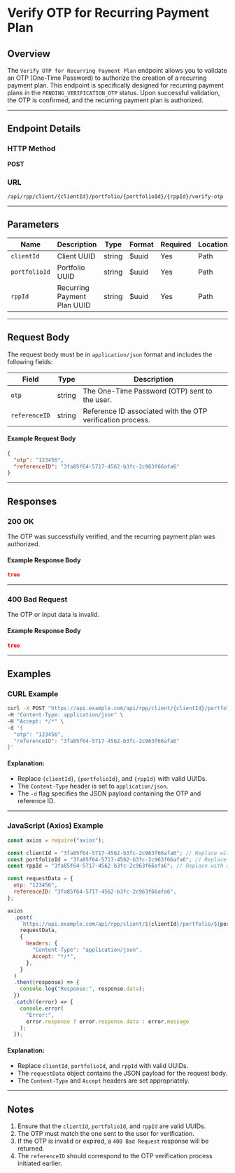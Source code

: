 # Verify OTP for Recurring Payment Plan

## Overview

The `Verify OTP for Recurring Payment Plan` endpoint allows you to validate an OTP (One-Time Password) to authorize the creation of a recurring payment plan. This endpoint is specifically designed for recurring payment plans in the `PENDING_VERIFICATION_OTP` status. Upon successful validation, the OTP is confirmed, and the recurring payment plan is authorized.

---

## Endpoint Details

### HTTP Method

**POST**

### URL

```
/api/rpp/client/{clientId}/portfolio/{portfolioId}/{rppId}/verify-otp
```

---

## Parameters

| Name          | Description                 | Type   | Format | Required | Location |
| ------------- | --------------------------- | ------ | ------ | -------- | -------- |
| `clientId`    | Client UUID                 | string | $uuid  | Yes      | Path     |
| `portfolioId` | Portfolio UUID              | string | $uuid  | Yes      | Path     |
| `rppId`       | Recurring Payment Plan UUID | string | $uuid  | Yes      | Path     |

---

## Request Body

The request body must be in `application/json` format and includes the following fields:

| Field         | Type   | Description                                                |
| ------------- | ------ | ---------------------------------------------------------- |
| `otp`         | string | The One-Time Password (OTP) sent to the user.              |
| `referenceID` | string | Reference ID associated with the OTP verification process. |

#### Example Request Body

```json
{
  "otp": "123456",
  "referenceID": "3fa85f64-5717-4562-b3fc-2c963f66afa6"
}
```

---

## Responses

### 200 OK

The OTP was successfully verified, and the recurring payment plan was authorized.

#### Example Response Body

```json
true
```

---

### 400 Bad Request

The OTP or input data is invalid.

#### Example Response Body

```json
true
```

---

## Examples

### CURL Example

```bash
curl -X POST "https://api.example.com/api/rpp/client/{clientId}/portfolio/{portfolioId}/{rppId}/verify-otp" \
-H "Content-Type: application/json" \
-H "Accept: */*" \
-d '{
  "otp": "123456",
  "referenceID": "3fa85f64-5717-4562-b3fc-2c963f66afa6"
}'
```

#### Explanation:

- Replace `{clientId}`, `{portfolioId}`, and `{rppId}` with valid UUIDs.
- The `Content-Type` header is set to `application/json`.
- The `-d` flag specifies the JSON payload containing the OTP and reference ID.

---

### JavaScript (Axios) Example

```javascript
const axios = require("axios");

const clientId = "3fa85f64-5717-4562-b3fc-2c963f66afa6"; // Replace with actual client UUID
const portfolioId = "3fa85f64-5717-4562-b3fc-2c963f66afa6"; // Replace with actual portfolio UUID
const rppId = "3fa85f64-5717-4562-b3fc-2c963f66afa6"; // Replace with actual recurring payment plan UUID

const requestData = {
  otp: "123456",
  referenceID: "3fa85f64-5717-4562-b3fc-2c963f66afa6",
};

axios
  .post(
    `https://api.example.com/api/rpp/client/${clientId}/portfolio/${portfolioId}/${rppId}/verify-otp`,
    requestData,
    {
      headers: {
        "Content-Type": "application/json",
        Accept: "*/*",
      },
    }
  )
  .then((response) => {
    console.log("Response:", response.data);
  })
  .catch((error) => {
    console.error(
      "Error:",
      error.response ? error.response.data : error.message
    );
  });
```

#### Explanation:

- Replace `clientId`, `portfolioId`, and `rppId` with valid UUIDs.
- The `requestData` object contains the JSON payload for the request body.
- The `Content-Type` and `Accept` headers are set appropriately.

---

## Notes

1. Ensure that the `clientId`, `portfolioId`, and `rppId` are valid UUIDs.
2. The OTP must match the one sent to the user for verification.
3. If the OTP is invalid or expired, a `400 Bad Request` response will be returned.
4. The `referenceID` should correspond to the OTP verification process initiated earlier.
